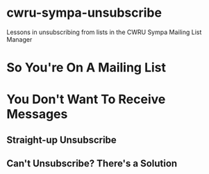 # cwru-sympa-unsubscribe
Lessons in unsubscribing from lists in the CWRU Sympa Mailing List Manager

# So You're On A Mailing List

# You Don't Want To Receive Messages

## Straight-up Unsubscribe

## Can't Unsubscribe? There's a Solution
